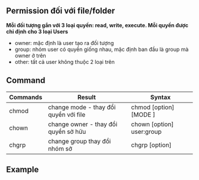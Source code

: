 ## Permission đối với file/folder
**Mỗi đối tượng gắn với 3 loại quyền: read, write, execute. Mỗi quyền được chỉ định cho 3 loại Users**
* owner: mặc định là user tạo ra đối tượng
* group: nhóm user có quyền giống nhau, mặc định ban đầu là group mà owner ở trên
* other: tất cả user không thuộc 2 loại trên

## Command 

| Commands | Result | Syntax |
|----------|--------|--------|
| chmod | change mode - thay đổi quyền với file | chmod [option] [MODE ] <file> |
| chown | change owner - thay đổi quyền sở hữu | chown [option] user:group <file> |
| chgrp | change group thay đổi nhóm sở | chgrp [option] <group> <file> |

## Example 